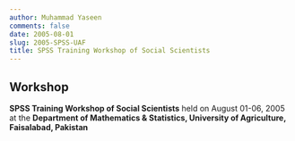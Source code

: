 ```yaml
---
author: Muhammad Yaseen
comments: false
date: 2005-08-01
slug: 2005-SPSS-UAF
title: SPSS Training Workshop of Social Scientists
---
```


## Workshop
**SPSS Training Workshop of Social Scientists** held on August 01-06, 2005 at the **Department of Mathematics & Statistics, University of Agriculture, Faisalabad, Pakistan**